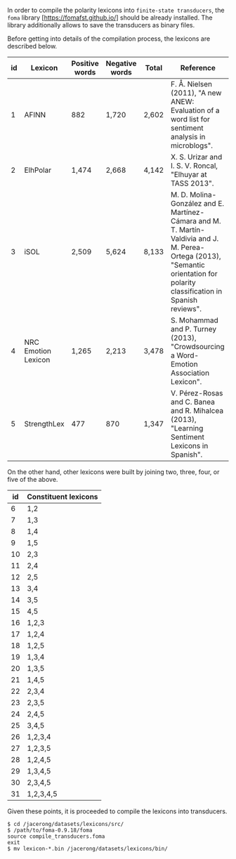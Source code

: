 In order to compile the polarity lexicons into ``finite-state transducers``, the ``foma`` library [https://fomafst.github.io/] should be already installed. The library additionally allows to save the transducers as binary files.

Before getting into details of the compilation process, the lexicons are described below.

| id | Lexicon             | Positive words | Negative words | Total | Reference                                                                                                                                                                    |
|----|---------------------|----------------|----------------|-------|------------------------------------------------------------------------------------------------------------------------------------------------------------------------------|
| 1  | AFINN               | 882            | 1,720          | 2,602 | F. Å. Nielsen (2011), "A new ANEW: Evaluation of a word list for sentiment analysis in microblogs".                                                                          |
| 2  | ElhPolar            | 1,474          | 2,668          | 4,142 | X. S. Urizar and I. S. V. Roncal, "Elhuyar at TASS 2013".                                                                                                                    |
| 3  | iSOL                | 2,509          | 5,624          | 8,133 | M. D. Molina-González and E. Martínez-Cámara and M. T. Martín-Valdivia and J. M. Perea-Ortega (2013), "Semantic orientation for polarity classification in Spanish reviews". |
| 4  | NRC Emotion Lexicon | 1,265          | 2,213          | 3,478 | S. Mohammad and P. Turney (2013), "Crowdsourcing a Word-Emotion Association Lexicon".                                                                                        |
| 5  | StrengthLex         | 477            | 870            | 1,347 | V. Pérez-Rosas and C. Banea and R. Mihalcea (2013), "Learning Sentiment Lexicons in Spanish".                                                                                |

On the other hand, other lexicons were built by joining two, three, four, or five of the above.

| id | Constituent lexicons |
|----|----------------------|
| 6  | 1,2                  |
| 7  | 1,3                  |
| 8  | 1,4                  |
| 9  | 1,5                  |
| 10 | 2,3                  |
| 11 | 2,4                  |
| 12 | 2,5                  |
| 13 | 3,4                  |
| 14 | 3,5                  |
| 15 | 4,5                  |
| 16 | 1,2,3                |
| 17 | 1,2,4                |
| 18 | 1,2,5                |
| 19 | 1,3,4                |
| 20 | 1,3,5                |
| 21 | 1,4,5                |
| 22 | 2,3,4                |
| 23 | 2,3,5                |
| 24 | 2,4,5                |
| 25 | 3,4,5                |
| 26 | 1,2,3,4              |
| 27 | 1,2,3,5              |
| 28 | 1,2,4,5              |
| 29 | 1,3,4,5              |
| 30 | 2,3,4,5              |
| 31 | 1,2,3,4,5            |

Given these points, it is proceeded to compile the lexicons into transducers.

```
$ cd /jacerong/datasets/lexicons/src/
$ /path/to/foma-0.9.18/foma
source compile_transducers.foma
exit
$ mv lexicon-*.bin /jacerong/datasets/lexicons/bin/
```
